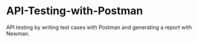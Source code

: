 # API-Testing-with-Postman
API testing by writing test cases with Postman and generating a report with Newman.
